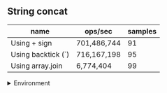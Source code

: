 ## String concat

|name|ops/sec|samples|
|-|-|-|
|Using + sign|701,486,744|91|
|Using backtick (`)|716,167,198|95|
|Using array.join|6,774,404|99|


<details>
<summary>Environment</summary>

* __Machine:__ linux x64 | 2 vCPUs | 6.8GB Mem
* __Run:__ Tue Oct 24 2023 17:51:55 GMT+0000 (Coordinated Universal Time)
</details>

<!--
{"environment":{"platform":"linux","arch":"x64","cpus":2,"totalMemory":6.759746551513672},"benchmarks":[{"name":"Using + sign","opsSec":701486743.8337687,"samples":7},{"name":"Using backtick (`)","opsSec":716167198.4198806,"samples":7},{"name":"Using array.join","opsSec":6774404.110937956,"samples":6}]}-->
